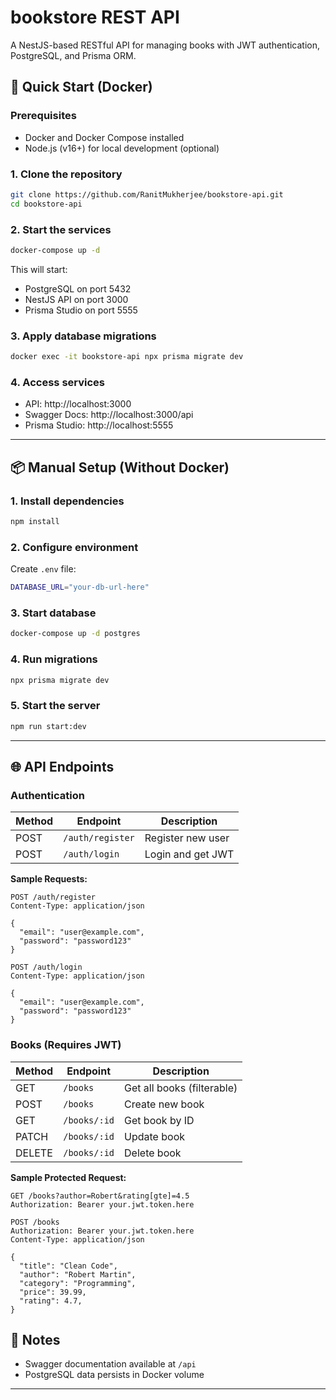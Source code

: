# bookstore REST API

A NestJS-based RESTful API for managing books with JWT authentication, PostgreSQL, and Prisma ORM.

## 🚀 Quick Start (Docker)

### Prerequisites
- Docker and Docker Compose installed
- Node.js (v16+) for local development (optional)

### 1. Clone the repository
```bash
git clone https://github.com/RanitMukherjee/bookstore-api.git
cd bookstore-api
```

### 2. Start the services
```bash
docker-compose up -d
```

This will start:
- PostgreSQL on port 5432
- NestJS API on port 3000
- Prisma Studio on port 5555

### 3. Apply database migrations
```bash
docker exec -it bookstore-api npx prisma migrate dev
```

### 4. Access services
- API: http://localhost:3000
- Swagger Docs: http://localhost:3000/api
- Prisma Studio: http://localhost:5555

---

## 📦 Manual Setup (Without Docker)

### 1. Install dependencies
```bash
npm install
```

### 2. Configure environment
Create `.env` file:
```bash
DATABASE_URL="your-db-url-here"
```

### 3. Start database
```bash
docker-compose up -d postgres
```

### 4. Run migrations
```bash
npx prisma migrate dev
```

### 5. Start the server
```bash
npm run start:dev
```

---

## 🌐 API Endpoints

### Authentication

| Method | Endpoint       | Description          |
|--------|----------------|----------------------|
| POST   | `/auth/register` | Register new user   |
| POST   | `/auth/login`    | Login and get JWT   |

**Sample Requests:**

```http
POST /auth/register
Content-Type: application/json

{
  "email": "user@example.com",
  "password": "password123"
}
```

```http
POST /auth/login
Content-Type: application/json

{
  "email": "user@example.com",
  "password": "password123"
}
```

### Books (Requires JWT)

| Method | Endpoint       | Description          |
|--------|----------------|----------------------|
| GET    | `/books`       | Get all books (filterable) |
| POST   | `/books`       | Create new book      |
| GET    | `/books/:id`   | Get book by ID       |
| PATCH  | `/books/:id`   | Update book          |
| DELETE | `/books/:id`   | Delete book          |

**Sample Protected Request:**

```http
GET /books?author=Robert&rating[gte]=4.5
Authorization: Bearer your.jwt.token.here
```

```http
POST /books
Authorization: Bearer your.jwt.token.here
Content-Type: application/json

{
  "title": "Clean Code",
  "author": "Robert Martin",
  "category": "Programming",
  "price": 39.99,
  "rating": 4.7,
}
```

## 📝 Notes

- Swagger documentation available at `/api`
- PostgreSQL data persists in Docker volume

---
